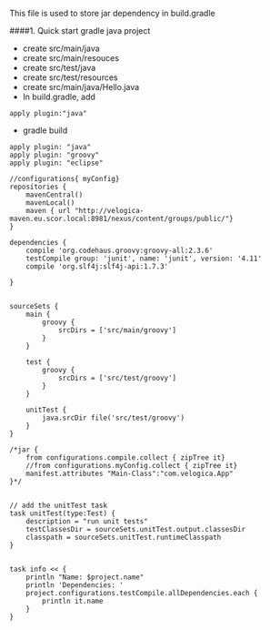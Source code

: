 This file is used to store jar dependency in build.gradle

####1. Quick start gradle java project
* create src/main/java
* create src/main/resouces
* create src/test/java
* create src/test/resources
* create src/main/java/Hello.java
* In build.gradle, add 
```
apply plugin:"java"
```
* gradle build


```
apply plugin: "java"
apply plugin: "groovy"
apply plugin: "eclipse"

//configurations{ myConfig}
repositories {
    mavenCentral()
    mavenLocal()
    maven { url "http://velogica-maven.eu.scor.local:8981/nexus/content/groups/public/"}
}

dependencies {
    compile 'org.codehaus.groovy:groovy-all:2.3.6'
    testCompile group: 'junit', name: 'junit', version: '4.11'
    compile 'org.slf4j:slf4j-api:1.7.3'

}


sourceSets {
    main {
        groovy {
            srcDirs = ['src/main/groovy']
        }
    }

    test {
        groovy {
            srcDirs = ['src/test/groovy']
        }
    }

    unitTest {
        java.srcDir file('src/test/groovy')
    }
}

/*jar {
    from configurations.compile.collect { zipTree it}
	//from configurations.myConfig.collect { zipTree it}
    manifest.attributes "Main-Class":"com.velogica.App"
}*/


// add the unitTest task
task unitTest(type:Test) {
    description = "run unit tests"
    testClassesDir = sourceSets.unitTest.output.classesDir
    classpath = sourceSets.unitTest.runtimeClasspath
}


task info << {
    println "Name: $project.name"
    println 'Dependencies: '
    project.configurations.testCompile.allDependencies.each {
        println it.name
    }
}
```

